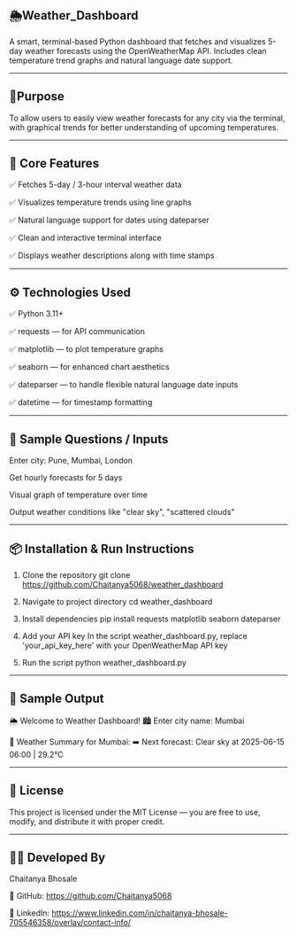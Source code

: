 ## 🌦️Weather_Dashboard
A smart, terminal-based Python dashboard that fetches and visualizes 5-day weather forecasts using the OpenWeatherMap API. Includes clean temperature trend graphs and natural language date support.

---
## 🎯Purpose
To allow users to easily view weather forecasts for any city via the terminal, with graphical trends for better understanding of upcoming temperatures.

---
## 🧠 Core Features
✅ Fetches 5-day / 3-hour interval weather data

✅ Visualizes temperature trends using line graphs

✅ Natural language support for dates using dateparser

✅ Clean and interactive terminal interface

✅ Displays weather descriptions along with time stamps

---
## ⚙️ Technologies Used
✅ Python 3.11+

✅ requests — for API communication

✅ matplotlib — to plot temperature graphs

✅ seaborn — for enhanced chart aesthetics

✅ dateparser — to handle flexible natural language date inputs

✅ datetime — for timestamp formatting

---
## 💬 Sample Questions / Inputs

Enter city: Pune, Mumbai, London

Get hourly forecasts for 5 days

Visual graph of temperature over time

Output weather conditions like "clear sky", "scattered clouds"

---
## 📦 Installation & Run Instructions
1. Clone the repository
git clone https://github.com/Chaitanya5068/weather_dashboard

2. Navigate to project directory
cd weather_dashboard

 3. Install dependencies
pip install requests matplotlib seaborn dateparser

 4. Add your API key
 In the script weather_dashboard.py, replace 'your_api_key_here' with your OpenWeatherMap API key

 5. Run the script
python weather_dashboard.py

---
## 📄 Sample Output
🌦️ Welcome to Weather Dashboard!
🏙️ Enter city name: Mumbai

📍 Weather Summary for Mumbai:
➡️ Next forecast: Clear sky at 2025-06-15 06:00 | 29.2°C

---
## 📜 License
This project is licensed under the MIT License — you are free to use, modify, and distribute it with proper credit.

---
## 👨‍💻 Developed By
Chaitanya Bhosale

🔗 GitHub: https://github.com/Chaitanya5068

🔗 LinkedIn: https://www.linkedin.com/in/chaitanya-bhosale-705546358/overlay/contact-info/




